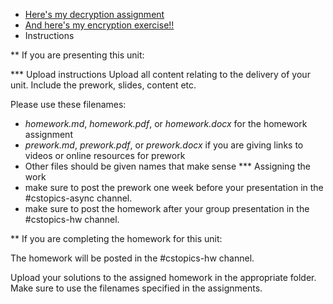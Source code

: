 * [Here's my decryption assignment](https://replit.com/@BenjaminEckley/decrypt#main.py)
* [And here's my encryption exercise!!](https://replit.com/@BenjaminEckley/encrypt#main.py)
* Instructions

** If you are presenting this unit:

*** Upload instructions
Upload all content relating to the delivery of your unit. Include the
prework, slides, content etc.

Please use these filenames:
- *homework.md*, *homework.pdf*, or *homework.docx* for the homework
  assignment
- *prework.md*, *prework.pdf*, or *prework.docx* if you are giving
  links to videos or online resources for prework
- Other files should be given names that make sense
*** Assigning the work
- make sure to post the prework one week before your presentation in
  the #cstopics-async channel.
- make sure to post the homework after your group presentation in the
  #cstopics-hw channel.
  
** If you are completing the homework for this unit:

The homework will be posted in the #cstopics-hw channel.

Upload your solutions to the assigned homework in the appropriate
folder. Make sure to use the filenames specified in the assignments.

